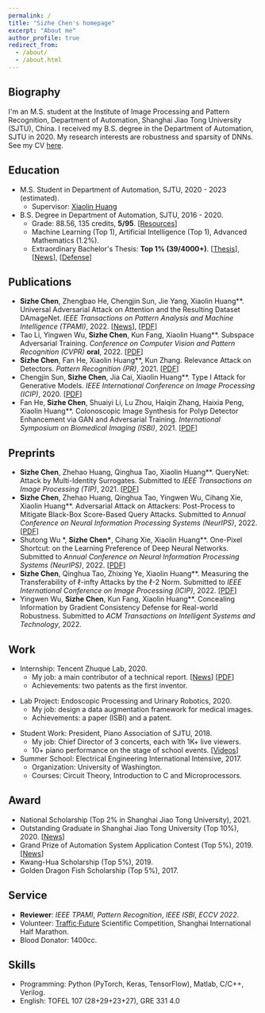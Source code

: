 ```yaml
---
permalink: /
title: "Sizhe Chen's homepage"
excerpt: "About me"
author_profile: true
redirect_from: 
  - /about/
  - /about.html
---
```


  
Biography
------
I'm an M.S. student at the Institute of Image Processing and Pattern Recognition, Department of Automation, Shanghai Jiao Tong University (SJTU), China. I received my B.S. degree in the Department of Automation, SJTU in 2020. My research interests are robustness and sparsity of DNNs. See my CV [here](https://www.dropbox.com/s/bldsdz9l1xwdzj1/cv-sizhe-chen.pdf?dl=0).

Education
------
+ M.S. Student in Department of Automation, SJTU, 2020 - 2023 (estimated).
   + Supervisor: [Xiaolin Huang](http://www.pami.sjtu.edu.cn/en/xiaolin)
+ B.S. Degree in Department of Automation, SJTU, 2016 - 2020.
   + Grade: 88.56, 135 credits, **5/95**. [[Resources](https://github.com/AllenChen1998/SJTU-Automation-Materials)]
   + Machine Learning (Top 1), Artificial Intelligence (Top 1), Advanced Mathematics (1.2%).
   <!-- + [Thesis](https://sjcg.jwc.sjtu.edu.cn/375/3/3/Dissertation.html) (in English): Semantic-Based Adversarial Attack and Its Transferability.-->
   + Extraordinary Bachelor's Thesis: **Top 1% (39/4000+)**. [[Thesis](https://sjcg.jwc.sjtu.edu.cn/375/3/3/Dissertation.html)], [[News](https://automation.sjtu.edu.cn/show/1091)], [[Defense](https://v.qq.com/x/page/p31356mbu5g.html)]

Publications
------
+ **Sizhe Chen**, Zhengbao He, Chengjin Sun, Jie Yang, Xiaolin Huang\**. Universal Adversarial Attack on Attention and the Resulting Dataset DAmageNet. *IEEE Transactions on Pattern Analysis and Machine Intelligence (TPAMI)*, 2022. [[News](https://news.sjtu.edu.cn/jdzh/20201102/133855.html)], [[PDF](https://ieeexplore.ieee.org/document/9238430)]
+ Tao Li, Yingwen Wu, **Sizhe Chen**, Kun Fang, Xiaolin Huang\**. Subspace Adversarial Training. *Conference on Computer Vision and Pattern Recognition (CVPR)* **oral**, 2022. [[PDF](https://arxiv.org/abs/2111.12229)]
+ **Sizhe Chen**, Fan He, Xiaolin Huang\**, Kun Zhang. Relevance Attack on Detectors. *Pattern Recognition (PR)*, 2021. [[PDF](https://www.sciencedirect.com/science/article/pii/S0031320321006671)]
+ Chengjin Sun, **Sizhe Chen**, Jia Cai, Xiaolin Huang\**. Type I Attack for Generative Models. *IEEE International Conference on Image Processing (ICIP)*, 2020. [[PDF](https://arxiv.org/abs/2003.01872)]
+ Fan He, **Sizhe Chen**, Shuaiyi Li, Lu Zhou, Haiqin Zhang, Haixia Peng, Xiaolin Huang\**. Colonoscopic Image Synthesis for Polyp Detector Enhancement via GAN and Adversarial Training. *International Symposium on Biomedical Imaging (ISBI)*, 2021. [[PDF](https://ieeexplore.ieee.org/abstract/document/9434050)]

Preprints
------
+ **Sizhe Chen**, Zhehao Huang, Qinghua Tao, Xiaolin Huang\**. QueryNet: Attack by Multi-Identity Surrogates. Submitted to *IEEE Transactions on Image Processing (TIP)*, 2021. [[PDF](https://arxiv.org/abs/2105.15010)]
+ **Sizhe Chen**, Zhehao Huang, Qinghua Tao, Yingwen Wu, Cihang Xie, Xiaolin Huang\**. Adversarial Attack on Attackers: Post-Process to Mitigate Black-Box
  Score-Based Query Attacks. Submitted to *Annual Conference on Neural Information Processing Systems (NeurIPS)*, 2022. [[PDF](https://arxiv.org/abs/2205.12134)]
+ Shutong Wu \*, **Sizhe Chen\***, Cihang Xie, Xiaolin Huang\**. One-Pixel Shortcut: on the Learning Preference of Deep Neural Networks. Submitted to *Annual Conference on Neural Information Processing Systems (NeurIPS)*, 2022. [[PDF](https://arxiv.org/abs/2205.12141)]
+ **Sizhe Chen**, Qinghua Tao, Zhixing Ye, Xiaolin Huang\**. Measuring the Transferability of ℓ-infty Attacks by the ℓ-2 Norm. Submitted to *IEEE International Conference on Image Processing (ICIP)*, 2022. [[PDF](https://arxiv.org/abs/2105.15010)]
+ Yingwen Wu, **Sizhe Chen**, Kun Fang, Xiaolin Huang\**. Concealing Information by Gradient Consistency Defense for Real-world Robustness. Submitted to *ACM Transactions on Intelligent Systems and Technology*, 2022.

Work
------
+ Internship: Tencent Zhuque Lab, 2020.
   + My job: a main contributor of a technical report. [[News](https://ai.tencent.com/ailab/zh/news/detial/?id=68)] [[PDF](https://ai.tencent.com/ailab/media/AI%E5%AE%89%E5%85%A8%E7%9A%84%E5%A8%81%E8%83%81%E9%A3%8E%E9%99%A9%E7%9F%A9%E9%98%B5.pdf)]
   + Achievements: two patents as the first inventor.
<!--    + Technical report: AI security matrix (a main contributor). [[News](https://ai.tencent.com/ailab/zh/news/detial/?id=68)] [[PDF](https://ai.tencent.com/ailab/media/AI%E5%AE%89%E5%85%A8%E7%9A%84%E5%A8%81%E8%83%81%E9%A3%8E%E9%99%A9%E7%9F%A9%E9%98%B5.pdf)]-->
<!--    + Patent: Poisoning Attack by Perturbing Few Parameters (First Inventor).-->
<!--    + Patent: Efficient Model Stealing by Transferable Attacks (First Inventor).-->
<!--    + Organization: Institute of Medical Robotics, SJTU. Shanghai Tong Ren Hospital.-->
+ Lab Project: Endoscopic Processing and Urinary Robotics, 2020.
    + My job: design a data augmentation framework for medical images.
    + Achievements: a paper (ISBI) and a patent.
<!-- + Lab Project: Robust Machine Learning in Object Detection, 2021.-->
<!--    + Organization: The Central Media Technology Institute of the Laboratory, Huawei.-->
<!--    + My job: reduce false detection by augmentation and attack.-->
<!--    + Achievements: double the mAP on the original false detections.-->
<!-- + Competition: Transferable Adversarial Attack in Object Detection, 2020.-->
<!--    + Organization: Alibaba, 4th competition of CIKM 2020. -->
<!--    + My job: lead our team to achieve a top 1.5% ranking, architecture design. -->
+ Student Work: President, Piano Association of SJTU, 2018.
   + My job: Chief Director of 3 concerts, each with 1K+ live viewers.
   + 10+ piano performance on the stage of school events. [[Videos](https://mp.weixin.qq.com/s?__biz=Mzg2MDA2Mjc1Ng==&mid=100000090&idx=1&sn=0821a4c2341669ec5b49fe467c23696c&chksm=4e2d5411795add07b6dbb339f7b09f70a33d17027f970cae6e35e4e683b0d4e2b66f51cf7bef&mpshare=1&scene=1&srcid=1021b5QMI6YsYOpieovE9ZQQ&sharer_sharetime=1603267780784&sharer_shareid=854bac99d67db70d9973adcbca4dc98e&key=90349d069103c4031feaa74c647eb28f6e7b3f3dda349616729c312551674b22d3fa08725ce2b3f99cd566e760fedd4d49319497ae0f1d004f5c3cc7b40d8361365533b1c9d6211820ad1516cc9d837dbe0423f342ebcc504ea91269a125ca808abae47e97c4e50aa7a1efff2656bd4d311a36149e62e56c7a395a0558cf4869&ascene=1&uin=MjEwNzAwOTIzMg%3D%3D&devicetype=Windows+10+x64&version=6300002f&lang=zh_CN&exportkey=AQ9aaG10cjU2NNOtMdwtpLg%3D&pass_ticket=wRecyC0amGH8W8z5qXGoeupl1o5YE%2FbnivrXViODDPJxTuAKpnur%2Fylkyhz6JTc4&wx_header=0)]
+ Summer School: Electrical Engineering International Intensive, 2017.
   + Organization: University of Washington.
   + Courses: Circuit Theory, Introduction to C and Microprocessors.

Award
------
+ National Scholarship (Top 2% in Shanghai Jiao Tong University), 2021.
+ Outstanding Graduate in Shanghai Jiao Tong University (Top 10%), 2020. [[News](https://automation.sjtu.edu.cn/show/1081)]
+ Grand Prize of Automation System Application Contest (Top 5%), 2019. [[News](https://news.sjtu.edu.cn/zhxw/20190807/108459.html)]
+ Kwang-Hua Scholarship (Top 5%), 2019.
+ Golden Dragon Fish Scholarship (Top 5%), 2017.

Service
------
+ **Reviewer**: *IEEE TPAMI*, *Pattern Recognition*, *IEEE ISBI*, *ECCV 2022*.
+ Volunteer: [Traffic·Future](https://jtwl.sjtu.edu.cn) Scientific Competition, Shanghai International Half Marathon.
+ Blood Donator: 1400cc.

Skills
------
+ Programming: Python (PyTorch, Keras, TensorFlow), Matlab, C/C++, Verilog.
+ English: TOFEL 107 (28+29+23+27), GRE 331 4.0
